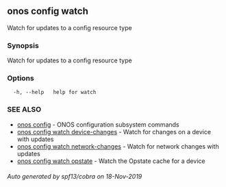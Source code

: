 ## onos config watch

Watch for updates to a config resource type

### Synopsis

Watch for updates to a config resource type

### Options

```
  -h, --help   help for watch
```

### SEE ALSO

* [onos config](onos_config.md)	 - ONOS configuration subsystem commands
* [onos config watch device-changes](onos_config_watch_device-changes.md)	 - Watch for changes on a device with updates
* [onos config watch network-changes](onos_config_watch_network-changes.md)	 - Watch for network changes with updates
* [onos config watch opstate](onos_config_watch_opstate.md)	 - Watch the Opstate cache for a device

###### Auto generated by spf13/cobra on 18-Nov-2019
